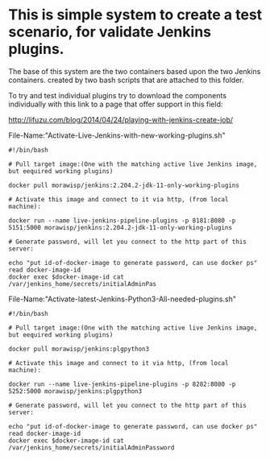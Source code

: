 # This is simple system to create a test scenario, for validate Jenkins plugins. 
The base of this system are the two containers based upon the two Jenkins containers. created by two bash scripts that are attached to this folder.

To try and test individual plugins try to download the components individually with this link to a page that offer support in this field:

http://lifuzu.com/blog/2014/04/24/playing-with-jenkins-create-job/


File-Name:"Activate-Live-Jenkins-with-new-working-plugins.sh"
```
#!/bin/bash

# Pull target image:(One with the matching active live Jenkins image, but eequired working plugins)

docker pull morawisp/jenkins:2.204.2-jdk-11-only-working-plugins

# Activate this image and connect to it via http, (from local machine):

docker run --name live-jenkins-pipeline-plugins -p 8181:8080 -p 5151:5000 morawisp/jenkins:2.204.2-jdk-11-only-working-plugins

# Generate password, will let you connect to the http part of this server:

echo "put id-of-docker-image to generate password, can use docker ps"
read docker-image-id
docker exec $docker-image-id cat /var/jenkins_home/secrets/initialAdminPas

```

File-Name:"Activate-latest-Jenkins-Python3-All-needed-plugins.sh"
```
#!/bin/bash

# Pull target image:(One with the matching active live Jenkins image, but eequired working plugins)

docker pull morawisp/jenkins:plgpython3

# Activate this image and connect to it via http, (from local machine):

docker run --name live-jenkins-pipeline-plugins -p 8282:8080 -p 5252:5000 morawisp/jenkins:plgpython3

# Generate password, will let you connect to the http part of this server:

echo "put id-of-docker-image to generate password, can use docker ps"
read docker-image-id
docker exec $docker-image-id cat /var/jenkins_home/secrets/initialAdminPassword

```
